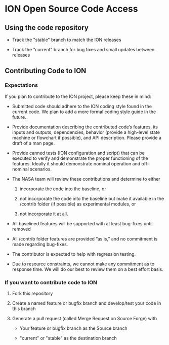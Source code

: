 # ION Open Source Code Access

## Using the code repository

- Track the "stable" branch to match the ION releases

- Track the "current" branch for bug fixes and small updates between releases

## Contributing Code to ION

### Expectations

If you plan to contribute to the ION project, please keep these in mind:

- Submitted code should adhere to the ION coding style found in the current code. We plan to add a more formal coding style guide in the future.

- Provide documentation describing the contributed code’s features, its inputs and outputs, dependencies, behavior (provide a high-level state machine or flowchart if possible), and API description. Please provide a draft of a man page.

- Provide canned tests (ION configuration and script) that can be executed to verify and demonstrate the proper functioning of the features. Ideally it should demonstrate nominal operation and off-nominal scenarios.

- The NASA team will review these contributions and determine to either

    1. incorporate the code into the baseline, or

    2. not incorporate the code into the baseline but make it available in the /contrib folder (if possible) as experimental modules, or 

    3. not incorporate it at all.

- All baselined features will be supported with at least bug-fixes until removed

- All /contrib folder features are provided ”as is,” and no commitment is made regarding bug-fixes. 

- The contributor is expected to help with regression testing.

- Due to resource constraints, we cannot make any commitment as to response time. We will do our best to review them on a best effort basis.

### If you want to contribute code to ION

1. Fork this repository

2. Create a named feature or bugfix branch and develop/test your code in this branch

3. Generate a pull request (called Merge Request on Source Forge) with

    - Your feature or bugfix branch as the Source branch

    - "current" or "stable" as the destination branch

